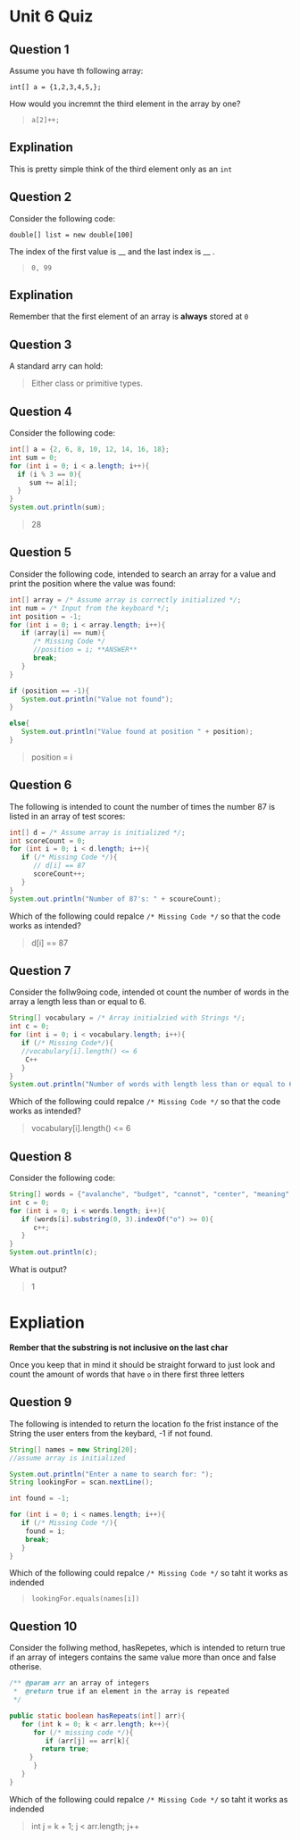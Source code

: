 # Unit 6 Quiz

## Question 1
Assume you have th following array: 

``int[] a = {1,2,3,4,5,};``

How would you incremnt the third element in the array by one?

> `a[2]++;`

## Explination

This is pretty simple think of the third element only as an `int`

## Question 2
Consider the following code:

``double[] list = new double[100]``

The index of the first value is __ and the last index is __ .

> `0, 99`

## Explination

Remember that the first element of an array is **always** stored at `0`

## **Question 3**

A standard arry can hold:

> Either class or primitive types.

## Question 4

Consider the following code:

```java
int[] a = {2, 6, 8, 10, 12, 14, 16, 18};
int sum = 0;
for (int i = 0; i < a.length; i++){
  if (i % 3 == 0){ 
     sum += a[i];
  }
}
System.out.println(sum);
```

> 28

## Question 5

Consider the following code, intended to search an array for a value and print the position where the value was found:

```java
int[] array = /* Assume array is correctly initialized */;
int num = /* Input from the keyboard */;
int position = -1;
for (int i = 0; i < array.length; i++){
   if (array[i] == num){
      /* Missing Code */
      //position = i; **ANSWER**
      break;
   }
}

if (position == -1){
   System.out.println("Value not found");
}

else{
   System.out.println("Value found at position " + position);
}
```

> position = i

## Question 6
The following is intended to count the number of times the number 87 is listed in an array of test scores:

```java
int[] d = /* Assume array is initialized */;
int scoreCount = 0;
for (int i = 0; i < d.length; i++){
   if (/* Missing Code */){
      // d[i] == 87
      scoreCount++;	
   }
}
System.out.println("Number of 87's: " + scoureCount);
```

Which of the following could repalce `/* Missing Code */` so that the code works as intended?

> d[i] == 87

## Question 7

Consider the follw9oing code, intended ot count the number of words in the array a length less than or equal to 6.

```java
String[] vocabulary = /* Array initialzied with Strings */;
int c = 0;
for (int i = 0; i < vocabulary.length; i++){
   if (/* Missing Code*/){
   //vocabulary[i].length() <= 6
   	C++
   }
}
System.out.println("Number of words with length less than or equal to 6: " + c);
```

Which of the following could repalce `/* Missing Code */` so that the code works as intended?

> vocabulary[i].length() <= 6

## Question 8

Consider the following code:

```java
String[] words = {"avalanche", "budget", "cannot", "center", "meaning", "clear", "furnature", "deep", "piccolo", "friendly", "potatoes", "nanotechnology"};
int c = 0;
for (int i = 0; i < words.length; i++){
   if (words[i].substring(0, 3).indexOf("o") >= 0){
      c++;
   }
}
System.out.println(c);
```

What is output?

> 1

# Expliation

**Rember that the substring is not inclusive on the last char**

Once you keep that in mind it should be straight forward to just look and count the amount of words that have `o` in there first three letters

## Question 9

The following is intended to return the location fo the frist instance of the String the user enters from the keybard, -1 if not found.

```java
String[] names = new String[20];
//assume array is initialized

System.out.println("Enter a name to search for: ");
String lookingFor = scan.nextLine();

int found = -1;

for (int i = 0; i < names.length; i++){
   if (/* Missing Code */){
   	found = i;
	break;
   }
}
```

Which of the following could repalce `/* Missing Code */` so taht it works as indended

> `lookingFor.equals(names[i])`

## Question 10

Consider the follwing method, hasRepetes, which is intended to return true if an array of integers contains the same value more than once and false otherise.

```java
/** @param arr an array of integers
 *  @return true if an element in the array is repeated
 */

public static boolean hasRepeats(int[] arr){
   for (int k = 0; k < arr.length; k++){
      for (/* missing code */){
         if (arr[j] == arr[k]{
	    return true;
	 }
      }
   }
}

```

Which of the following could repalce `/* Missing Code */` so taht it works as indended


> int j = k + 1; j < arr.length; j++